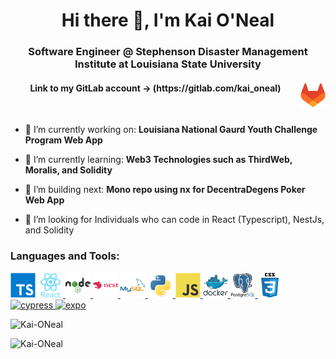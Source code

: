 <h1 align="center">Hi there 👋, I'm Kai O'Neal</h1>

<h3 align="center">Software Engineer @ Stephenson Disaster Management Institute at Louisiana State University</h3>

<h4 align="center" justify="center">Link to my GitLab account -> (https://gitlab.com/kai_oneal)
<img src="https://github.com/devicons/devicon/blob/master/icons/gitlab/gitlab-original.svg"  alt="GitLab Logo" style="float: right; width: 40px; height: 40px;"/></h4>

<br/>

- 🔭 I’m currently working on: **Louisiana National Gaurd Youth Challenge Program Web App**

- 🌱 I’m currently learning: **Web3 Technologies such as ThirdWeb, Moralis, and Solidity**

- 🎥 I’m building next: **Mono repo using nx for DecentraDegens Poker Web App**

- 🤝 I’m looking for Individuals who can code in React (Typescript), NestJs, and Solidity


<h3 align="left">Languages and Tools:</h3>
<p align="left">
  <a href="https://www.typescriptlang.org" target="_blank" rel="noreferrer"><img src="https://raw.githubusercontent.com/devicons/devicon/master/icons/typescript/typescript-original.svg" alt="typescript" width="40"   
     height="40"/></a>  
  <a href="https://reactjs.org" target="_blank" rel="noreferrer"> <img src="https://raw.githubusercontent.com/devicons/devicon/master/icons/react/react-original-wordmark.svg" alt="react" width="40" height="40"/> </a>
  <a href="https://nodejs.org" target="_blank" rel="noreferrer"> <img src="https://raw.githubusercontent.com/devicons/devicon/master/icons/nodejs/nodejs-original-wordmark.svg" alt="nodejs" width="40" height="40"/> </a>
  <a href="https://nestjs.com" target="_blank" rel="noreferrer"> <img src="https://raw.githubusercontent.com/devicons/devicon/master/icons/nestjs/nestjs-plain-wordmark.svg" alt="nestjs" width="40" height="40"/> </a>
  <a href="https://www.mysql.com" target="_blank" rel="noreferrer"> <img src="https://raw.githubusercontent.com/devicons/devicon/master/icons/mysql/mysql-original-wordmark.svg" alt="mysql" width="40" height="40"/> </a>
  <a href="https://www.python.org" target="_blank" rel="noreferrer"> <img src="https://raw.githubusercontent.com/devicons/devicon/master/icons/python/python-original.svg" alt="python" width="40" height="40"/> </a>
   <a href="https://developer.mozilla.org/en-US/docs/Web/JavaScript" target="_blank" rel="noreferrer"> <img src="https://raw.githubusercontent.com/devicons/devicon/master/icons/javascript/javascript-original.svg" alt="javascript" width="40" height="40"/> </a>
  <a href="https://www.docker.com" target="_blank" rel="noreferrer"> <img src="https://raw.githubusercontent.com/devicons/devicon/master/icons/docker/docker-original-wordmark.svg" alt="docker" width="40" height="40"/> </a>
  <a href="https://www.postgresql.org" target="_blank" rel="noreferrer"> <img src="https://raw.githubusercontent.com/devicons/devicon/master/icons/postgresql/postgresql-original-wordmark.svg" alt="postgresql" width="40" height="40"/> </a>
  <a href="https://www.w3schools.com/css" target="_blank" rel="noreferrer"> <img src="https://raw.githubusercontent.com/devicons/devicon/master/icons/css3/css3-original-wordmark.svg" alt="css3" width="40" height="40"/> </a>
  <a href="https://www.cypress.io" target="_blank" rel="noreferrer"> <img src="https://raw.githubusercontent.com/simple-icons/simple-icons/6e46ec1fc23b60c8fd0d2f2ff46db82e16dbd75f/icons/cypress.svg" alt="cypress" width="40" height="40"/> </a>
    <a href="https://expo.dev" target="_blank" rel="noreferrer"> <img src="https://raw.githubusercontent.com/simple-icons/simple-icons/develop/icons/expo.svg" alt="expo" width="40" height="40"/> </a>
</p>
</p>
<p><img align="left" src="https://github-readme-stats.vercel.app/api/top-langs?username=Kai-ONeal&show_icons=true&locale=en&layout=compact" alt="Kai-ONeal" /></p>
&nbsp;
<p><img align="left" src="https://github-readme-streak-stats.herokuapp.com/?user=Kai-ONeal&" alt="Kai-ONeal" /></p>

